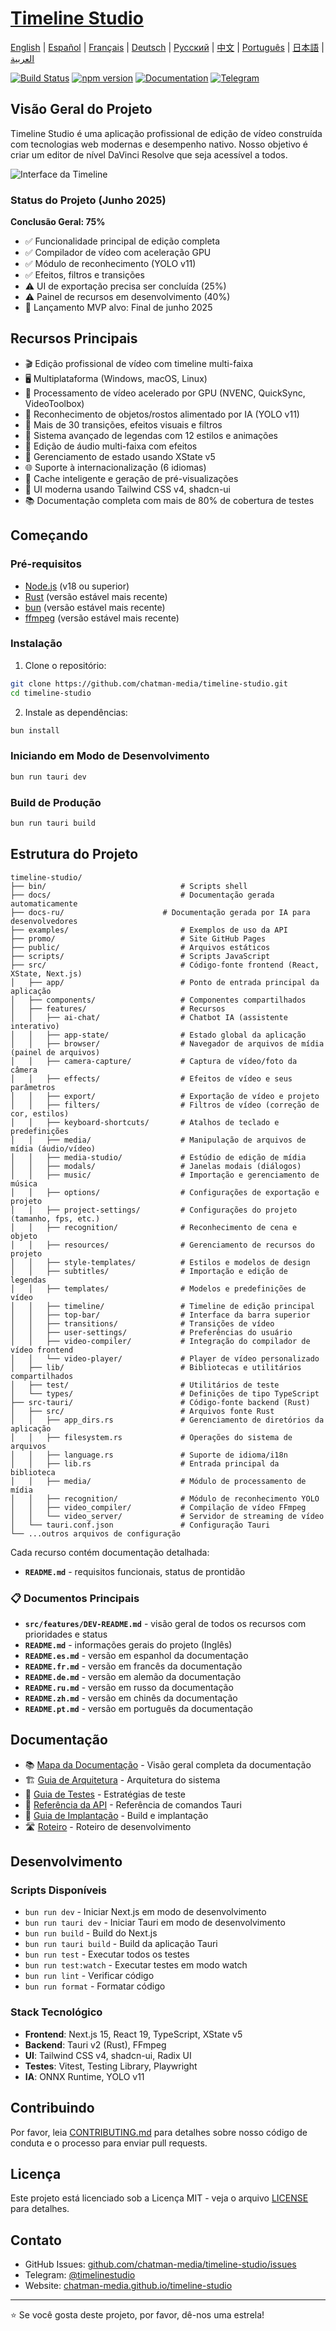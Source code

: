 # [Timeline Studio](https://chatman-media.github.io/timeline-studio/)

[English](README.md) | [Español](README.es.md) | [Français](README.fr.md) | [Deutsch](README.de.md) | [Русский](README.ru.md) | [中文](README.zh.md) | [Português](README.pt.md) | [日本語](README.ja.md) | [العربية](README.ar.md)

[![Build Status](https://github.com/chatman-media/timeline-studio/actions/workflows/build.yml/badge.svg)](https://github.com/chatman-media/timeline-studio/actions/workflows/build.yml)
[![npm version](https://img.shields.io/npm/v/timeline-studio.svg)](https://www.npmjs.com/package/timeline-studio)
[![Documentation](https://img.shields.io/badge/docs-TypeDoc-blue)](https://chatman-media.github.io/timeline-studio/api-docs/)
[![Telegram](https://img.shields.io/badge/Telegram-Join%20Group-blue?logo=telegram)](https://t.me/timelinestudio)

## Visão Geral do Projeto

Timeline Studio é uma aplicação profissional de edição de vídeo construída com tecnologias web modernas e desempenho nativo. Nosso objetivo é criar um editor de nível DaVinci Resolve que seja acessível a todos.

![Interface da Timeline](/public/screen3.png)

### Status do Projeto (Junho 2025)

**Conclusão Geral: 75%**
- ✅ Funcionalidade principal de edição completa
- ✅ Compilador de vídeo com aceleração GPU
- ✅ Módulo de reconhecimento (YOLO v11)
- ✅ Efeitos, filtros e transições
- ⚠️ UI de exportação precisa ser concluída (25%)
- ⚠️ Painel de recursos em desenvolvimento (40%)
- 🎯 Lançamento MVP alvo: Final de junho 2025

## Recursos Principais

- 🎬 Edição profissional de vídeo com timeline multi-faixa
- 🖥️ Multiplataforma (Windows, macOS, Linux)
- 🚀 Processamento de vídeo acelerado por GPU (NVENC, QuickSync, VideoToolbox)
- 🤖 Reconhecimento de objetos/rostos alimentado por IA (YOLO v11)
- 🎨 Mais de 30 transições, efeitos visuais e filtros
- 📝 Sistema avançado de legendas com 12 estilos e animações
- 🎵 Edição de áudio multi-faixa com efeitos
- 🧠 Gerenciamento de estado usando XState v5
- 🌐 Suporte à internacionalização (6 idiomas)
- 💾 Cache inteligente e geração de pré-visualizações
- 🎨 UI moderna usando Tailwind CSS v4, shadcn-ui
- 📚 Documentação completa com mais de 80% de cobertura de testes

## Começando

### Pré-requisitos

- [Node.js](https://nodejs.org/) (v18 ou superior)
- [Rust](https://www.rust-lang.org/tools/install) (versão estável mais recente)
- [bun](https://bun.sh/) (versão estável mais recente)
- [ffmpeg](https://ffmpeg.org/download.html) (versão estável mais recente)

### Instalação

1. Clone o repositório:

```bash
git clone https://github.com/chatman-media/timeline-studio.git
cd timeline-studio
```

2. Instale as dependências:

```bash
bun install
```

### Iniciando em Modo de Desenvolvimento

```bash
bun run tauri dev
```

### Build de Produção

```bash
bun run tauri build
```

## Estrutura do Projeto

```
timeline-studio/
├── bin/                              # Scripts shell
├── docs/                             # Documentação gerada automaticamente
├── docs-ru/                      # Documentação gerada por IA para desenvolvedores
├── examples/                         # Exemplos de uso da API
├── promo/                            # Site GitHub Pages
├── public/                           # Arquivos estáticos
├── scripts/                          # Scripts JavaScript
├── src/                              # Código-fonte frontend (React, XState, Next.js)
│   ├── app/                          # Ponto de entrada principal da aplicação
│   ├── components/                   # Componentes compartilhados
│   ├── features/                     # Recursos
│   │   ├── ai-chat/                  # Chatbot IA (assistente interativo)
│   │   ├── app-state/                # Estado global da aplicação
│   │   ├── browser/                  # Navegador de arquivos de mídia (painel de arquivos)
│   │   ├── camera-capture/           # Captura de vídeo/foto da câmera
│   │   ├── effects/                  # Efeitos de vídeo e seus parâmetros
│   │   ├── export/                   # Exportação de vídeo e projeto
│   │   ├── filters/                  # Filtros de vídeo (correção de cor, estilos)
│   │   ├── keyboard-shortcuts/       # Atalhos de teclado e predefinições
│   │   ├── media/                    # Manipulação de arquivos de mídia (áudio/vídeo)
│   │   ├── media-studio/             # Estúdio de edição de mídia
│   │   ├── modals/                   # Janelas modais (diálogos)
│   │   ├── music/                    # Importação e gerenciamento de música
│   │   ├── options/                  # Configurações de exportação e projeto
│   │   ├── project-settings/         # Configurações do projeto (tamanho, fps, etc.)
│   │   ├── recognition/              # Reconhecimento de cena e objeto
│   │   ├── resources/                # Gerenciamento de recursos do projeto
│   │   ├── style-templates/          # Estilos e modelos de design
│   │   ├── subtitles/                # Importação e edição de legendas
│   │   ├── templates/                # Modelos e predefinições de vídeo
│   │   ├── timeline/                 # Timeline de edição principal
│   │   ├── top-bar/                  # Interface da barra superior
│   │   ├── transitions/              # Transições de vídeo
│   │   ├── user-settings/            # Preferências do usuário
│   │   ├── video-compiler/           # Integração do compilador de vídeo frontend
│   │   └── video-player/             # Player de vídeo personalizado
│   ├── lib/                          # Bibliotecas e utilitários compartilhados
│   ├── test/                         # Utilitários de teste
│   └── types/                        # Definições de tipo TypeScript
├── src-tauri/                        # Código-fonte backend (Rust)
│   ├── src/                          # Arquivos fonte Rust
│   │   ├── app_dirs.rs               # Gerenciamento de diretórios da aplicação
│   │   ├── filesystem.rs             # Operações do sistema de arquivos
│   │   ├── language.rs               # Suporte de idioma/i18n
│   │   ├── lib.rs                    # Entrada principal da biblioteca
│   │   ├── media/                    # Módulo de processamento de mídia
│   │   ├── recognition/              # Módulo de reconhecimento YOLO
│   │   ├── video_compiler/           # Compilação de vídeo FFmpeg
│   │   └── video_server/             # Servidor de streaming de vídeo
│   └── tauri.conf.json               # Configuração Tauri
└── ...outros arquivos de configuração
```

Cada recurso contém documentação detalhada:

- **`README.md`** - requisitos funcionais, status de prontidão

### 📋 Documentos Principais

- **`src/features/DEV-README.md`** - visão geral de todos os recursos com prioridades e status
- **`README.md`** - informações gerais do projeto (Inglês)
- **`README.es.md`** - versão em espanhol da documentação
- **`README.fr.md`** - versão em francês da documentação
- **`README.de.md`** - versão em alemão da documentação
- **`README.ru.md`** - versão em russo da documentação
- **`README.zh.md`** - versão em chinês da documentação
- **`README.pt.md`** - versão em português da documentação

## Documentação

- 📚 [Mapa da Documentação](docs-ru/MAP.md) - Visão geral completa da documentação
- 🏗️ [Guia de Arquitetura](docs-ru/ARCHITECTURE.md) - Arquitetura do sistema
- 🧪 [Guia de Testes](docs-ru/testing/TESTING.md) - Estratégias de teste
- 📡 [Referência da API](docs-ru/API.md) - Referência de comandos Tauri
- 🚀 [Guia de Implantação](docs-ru/deployment/DEPLOYMENT.md) - Build e implantação
- 🛣️ [Roteiro](ROADMAP.md) - Roteiro de desenvolvimento

## Desenvolvimento

### Scripts Disponíveis

- `bun run dev` - Iniciar Next.js em modo de desenvolvimento
- `bun run tauri dev` - Iniciar Tauri em modo de desenvolvimento
- `bun run build` - Build do Next.js
- `bun run tauri build` - Build da aplicação Tauri
- `bun run test` - Executar todos os testes
- `bun run test:watch` - Executar testes em modo watch
- `bun run lint` - Verificar código
- `bun run format` - Formatar código

### Stack Tecnológico

- **Frontend**: Next.js 15, React 19, TypeScript, XState v5
- **Backend**: Tauri v2 (Rust), FFmpeg
- **UI**: Tailwind CSS v4, shadcn-ui, Radix UI
- **Testes**: Vitest, Testing Library, Playwright
- **IA**: ONNX Runtime, YOLO v11

## Contribuindo

Por favor, leia [CONTRIBUTING.md](CONTRIBUTING.md) para detalhes sobre nosso código de conduta e o processo para enviar pull requests.

## Licença

Este projeto está licenciado sob a Licença MIT - veja o arquivo [LICENSE](LICENSE) para detalhes.

## Contato

- GitHub Issues: [github.com/chatman-media/timeline-studio/issues](https://github.com/chatman-media/timeline-studio/issues)
- Telegram: [@timelinestudio](https://t.me/timelinestudio)
- Website: [chatman-media.github.io/timeline-studio](https://chatman-media.github.io/timeline-studio/)

---

⭐ Se você gosta deste projeto, por favor, dê-nos uma estrela!